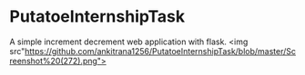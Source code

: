 # PutatoeInternshipTask
A simple increment decrement web application with flask.
<img src"https://github.com/ankitrana1256/PutatoeInternshipTask/blob/master/Screenshot%20(272).png">
